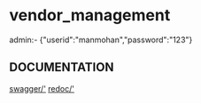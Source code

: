 # vendor_management

admin:- {"userid":"manmohan","password":"123"}


## DOCUMENTATION

[swagger/'](http://127.0.0.1:8000/swagger/)
[redoc/'](http://127.0.0.1:8000/redoc/)
